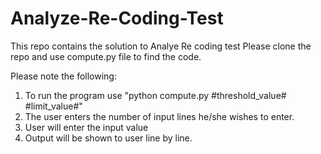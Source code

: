 # Analyze-Re-Coding-Test
This repo contains the solution to Analye Re coding test
Please clone the repo and use compute.py file to find the code.

Please note the following:
1. To run the program use "python compute.py #threshold_value# #limit_value#"
2. The user enters the number of input lines he/she wishes to enter.
3. User will enter the input value
4. Output will be shown to user line by line.
